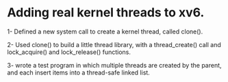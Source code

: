 Adding real kernel threads to xv6. 
======================================

1- Defined a new system call to create a kernel thread, called clone().

2- Used clone() to build a little thread library, with a thread_create() call and lock_acquire() and lock_release() functions.

3- wrote a test program in which multiple threads are created by the parent, and each insert items into a thread-safe linked list.
